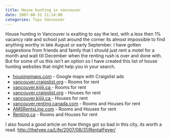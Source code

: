 ```yaml
---
title: House hunting in vancouver
date: 2007-08-31 11:14:00
categories: Tips Vancouver
---
```

House hunting in Vancouver is exalting to say the lest, with a less then 1% vacancy rate and school just around the corner its almost impossible to find anything worthy in late August or early September. I have gotten suggestions from friends and family that I should just rent a motel for a month and wait till December when the renting rush is over and done with. But for some of us this isn't an option so I have created this list of house hunting websites that might help you in your search.
<ul>
	<li><a href="http://www.housingmaps.com/">housingmaps.com</a> - Google maps with Craigslist ads</li>
	<li><a href="http://vancouver.craigslist.org/roo/">vancouver.craigslist.org</a> - Rooms for rent</li>
	<li><a href="http://vancouver.kijiji.ca/f-housing-rooms-shared-W0QQCatIdZ36">vancouver.kijiji.ca </a> - Rooms for rent</li>
	<li><a href="http://vancouver.craigslist.org/apa/">vancouver.craigslist.org</a> - Houses for rent</li>
	<li><a href="http://vancouver.kijiji.ca/f-housing-house-rental-W0QQCatIdZ43">vancouver.kijiji.ca </a> - Houses for rent</li>
	<li><a href="http://vancouver.renting.canada.com/">vancouver.renting.canada.com</a> - Rooms and Houses for rent</li>
	<li><a href="http://www.amsrentsline.com/">AMSRentsLine.com</a> - Rooms and Houses for rent</li>
	<li><a href="http://vancouver.renting.canada.com/">Renting.ca</a> - Rooms and Houses for rent</li>
</ul>
I also found a good article on how things got so bad in this city, its worth a read.
<a href="http://thetyee.ca/Life/2007/08/31/RentalFever/">http://thetyee.ca/Life/2007/08/31/RentalFever/</a>

